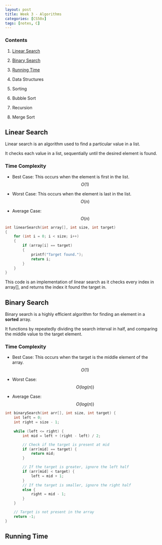 ```yaml
---
layout: post
title: Week 3 - Algorithms
categories: [CS50x]
tags: [notes, C]
---
```


### Contents

1. [Linear Search](#linear-search)

2. [Binary Search](#binary-search)

3. [Running Time](#running-time)

4. Data Structures

5. Sorting

6. Bubble Sort

7. Recursion

8. Merge Sort

## Linear Search

Linear search is an algorithm used to find a particular value in a list.

It checks each value in a list, sequentially until the desired element is found.

### Time Complexity

- Best Case: This occurs when the element is first in the list. $$ O(1) $$

- Worst Case: This occurs when the element is last in the list. $$ O(n) $$

- Average Case: $$ O(n) $$

```c
int linearSearch(int array[], int size, int target)
{
    for (int i = 0; i < size; i++)
    {
        if (array[i] == target)
        {
            printf("Target found.");
            return i;
        }
    }
}
```
This code is an implementation of linear search as it checks every index in <span class="code">array[]</span>, and returns the index it found the target in.

## Binary Search

Binary search is a highly efficient algorithm for finding an element in a **sorted** array.

It functions by repeatedly dividing the search interval in half, and comparing the middle value to the target element.

### Time Complexity

- Best Case: This occurs when the target is the middle element of the array. $$ O(1) $$

- Worst Case:  $$ O(log (n)) $$

- Average Case: $$ O(log (n)) $$

```c
int binarySearch(int arr[], int size, int target) {
    int left = 0;
    int right = size - 1;
    
    while (left <= right) {
        int mid = left + (right - left) / 2;

        // Check if the target is present at mid
        if (arr[mid] == target) {
            return mid;
        }

        // If the target is greater, ignore the left half
        if (arr[mid] < target) {
            left = mid + 1;
        }
        // If the target is smaller, ignore the right half
        else {
            right = mid - 1;
        }
    }

    // Target is not present in the array
    return -1;
}
```

## Running Time

